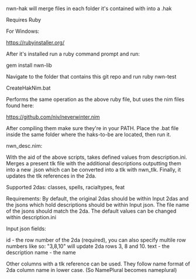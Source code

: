 
nwn-hak will merge files in each folder it's contained with into a .hak

Requires Ruby

For Windows:

https://rubyinstaller.org/

After it's installed run a ruby command prompt and run:

gem install nwn-lib

Navigate to the folder that contains this git repo and run ruby nwn-test


CreateHakNim.bat

Performs the same operation as the above ruby file, but uses the nim files found here:

https://github.com/niv/neverwinter.nim

After compiling them make sure they're in your PATH. Place the .bat file inside the same folder where the haks-to-be are located, then run it.


nwn_desc.nim:

With the aid of the above scripts, takes defined values from description.ini. Merges a present tlk file with the additional descriptions outputting them into a new .json which can be converted into a tlk with nwn_tlk.
Finally, it updates the tlk references in the 2da.

Supported 2das: classes, spells, racialtypes, feat

Requirements: By default, the original 2das should be within Input 2das and the jsons which hold descriptions should be within Input json. The file name of the jsons should match the 2da. The default values can be changed within description.ini

Input json fields:

id - the row number of the 2da (required), you can also specify multile row numbers like so: "3,8,10" will update 2da rows 3, 8 and 10.
text - the description 
name - the name

Other columns with a tlk reference can be used. They follow name format of 2da column name in lower case. (So NamePlural becomes nameplural)